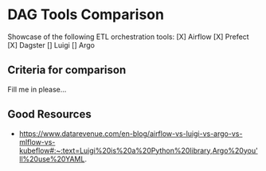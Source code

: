 # DAG Tools Comparison

Showcase of the following ETL orchestration tools:
[X] Airflow
[X] Prefect
[X] Dagster
[] Luigi
[] Argo

## Criteria for comparison
Fill me in please...


## Good Resources
- https://www.datarevenue.com/en-blog/airflow-vs-luigi-vs-argo-vs-mlflow-vs-kubeflow#:~:text=Luigi%20is%20a%20Python%20library,Argo%20you'll%20use%20YAML.
